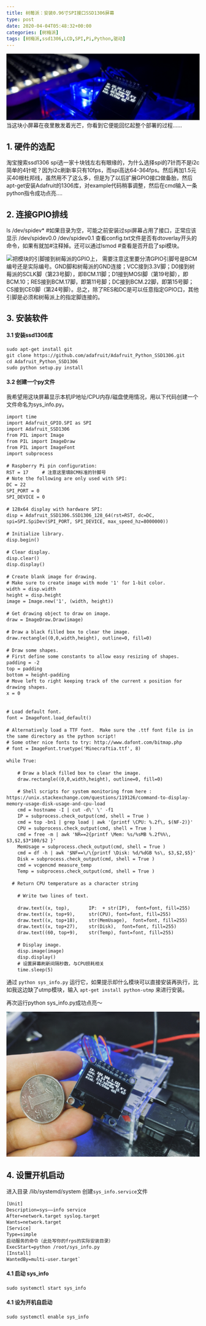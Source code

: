 ```yaml
---
title: 树莓派：安装0.96寸SPI接口SSD1306屏幕
type: post
date: 2020-04-04T05:48:32+00:00
categories: [树梅派]
tags: [树梅派,ssd1306,LCD,SPI,Pi,Python,驱动]
---
```

![](/images/2020/04/spi-night.jpg)
当这块小屏幕在夜里散发着光芒，你看到它便能回忆起整个部署的过程……
<!--more-->
## 1. 硬件的选配

淘宝搜索ssd1306 spi选一家十块钱左右有眼缘的，为什么选择spi的7针而不是i2c简单的4针呢？因为i2c刷新率只有10fps，而spi高达64-364fps。然后再加1.5元买40根杜邦线，虽然用不了这么多，但是为了以后扩展GPIO接口做备胎，然后apt-get安装Adafruit的1306库，对example代码稍事调整，然后在cmd输入一条python指令成功点亮….

## 2. 连接GPIO排线

ls /dev/spidev* #如果目录为空，可能之前安装过spi屏幕占用了接口，正常应该显示 /dev/spidev0.0 /dev/spidev0.1 查看config.txt文件是否有dtoverlay开头的命令，如果有就加#注释掉。还可以通过lsmod #查看是否开启了spi模块。

![](https://purel.in/wp-content/uploads/2020/04/spi.bmp)把模块的引脚接到树莓派的GPIO上， 需要注意这里要分清GPIO引脚号是BCM编号还是实际编号。GND脚和树莓派的GND连接；VCC接到3.3V脚；D0接到树莓派的SCLK脚（第23号脚），即BCM.11脚；D1接到MOSI脚（第19号脚），即BCM.10；RES接到BCM.17脚，即第11号脚；DC接到BCM.22脚，即第15号脚；CS接到CE0脚（第24号脚）。总之，除了RES和DC是可以任意指定GPIO口，其他引脚是必须和树莓派上的指定脚连接的。

## 3. 安装软件
#### 3.1 安装ssd1306库
```
sudo apt-get install git
git clone https://github.com/adafruit/Adafruit_Python_SSD1306.git
cd Adafruit_Python_SSD1306
sudo python setup.py install
```
#### 3.2 创建一个py文件

我希望用这块屏幕显示本机IP地址/CPU内存/磁盘使用情况，用以下代码创建一个文件命名为sys_info.py。

```
import time
import Adafruit_GPIO.SPI as SPI
import Adafruit_SSD1306
from PIL import Image
from PIL import ImageDraw
from PIL import ImageFont
import subprocess

# Raspberry Pi pin configuration:
RST = 17     # 注意这里填BCM标准的针脚号
# Note the following are only used with SPI:
DC = 22
SPI_PORT = 0
SPI_DEVICE = 0

# 128x64 display with hardware SPI:
disp = Adafruit_SSD1306.SSD1306_128_64(rst=RST, dc=DC, spi=SPI.SpiDev(SPI_PORT, SPI_DEVICE, max_speed_hz=8000000))

# Initialize library.
disp.begin()

# Clear display.
disp.clear()
disp.display()

# Create blank image for drawing.
# Make sure to create image with mode '1' for 1-bit color.
width = disp.width
height = disp.height
image = Image.new('1', (width, height))

# Get drawing object to draw on image.
draw = ImageDraw.Draw(image)

# Draw a black filled box to clear the image.
draw.rectangle((0,0,width,height), outline=0, fill=0)

# Draw some shapes.
# First define some constants to allow easy resizing of shapes.
padding = -2
top = padding
bottom = height-padding
# Move left to right keeping track of the current x position for drawing shapes.
x = 0


# Load default font.
font = ImageFont.load_default()

# Alternatively load a TTF font.  Make sure the .ttf font file is in the same directory as the python script!
# Some other nice fonts to try: http://www.dafont.com/bitmap.php
# font = ImageFont.truetype('Minecraftia.ttf', 8)

while True:

    # Draw a black filled box to clear the image.
    draw.rectangle((0,0,width,height), outline=0, fill=0)

    # Shell scripts for system monitoring from here : https://unix.stackexchange.com/questions/119126/command-to-display-memory-usage-disk-usage-and-cpu-load
    cmd = hostname -I | cut -d\' \' -f1
    IP = subprocess.check_output(cmd, shell = True )
    cmd = top -bn1 | grep load | awk '{printf \CPU: %.2f\, $(NF-2)}'
    CPU = subprocess.check_output(cmd, shell = True )
    cmd = free -m | awk 'NR==2{printf \Mem: %s/%sMB %.2f%%\, $3,$2,$3*100/$2 }'
    MemUsage = subprocess.check_output(cmd, shell = True )
    cmd = df -h | awk '$NF==\/\{printf \Disk: %d/%dGB %s\, $3,$2,$5}'
    Disk = subprocess.check_output(cmd, shell = True )
    cmd = vcgencmd measure_temp
    Temp = subprocess.check_output(cmd, shell = True )

  # Return CPU temperature as a character string

    # Write two lines of text.

    draw.text((x, top),       IP:  + str(IP),  font=font, fill=255)
    draw.text((x, top+9),     str(CPU), font=font, fill=255)
    draw.text((x, top+18),    str(MemUsage),  font=font, fill=255)
    draw.text((x, top+27),    str(Disk),  font=font, fill=255)
    draw.text((60, top+9),    str(Temp), font=font, fill=255)

    # Display image.
    disp.image(image)
    disp.display()
	# 设置屏幕刷新间隔秒数，与CPU损耗相关
    time.sleep(5)
```

通过 `python sys_info.py` 运行它，如果提示却什么模块可以直接安装再执行，比如我这边缺了utmp模块，输入 `apt-get install python-utmp` 来进行安装。

再次运行python sys_info.py成功点亮～

![](/images/2020/04/sys_info.jpg "Processed with VSCO with a8 preset")
## 4. 设置开机启动

进入目录 /lib/systemd/system 创建`sys_info.service`文件

```
[Unit]
Description=sys——info service
After=network.target syslog.target
Wants=network.target
[Service]
Type=simple
启动服务的命令（此处写你的frps的实际安装目录）
ExecStart=python /root/sys_info.py
[Install]
WantedBy=multi-user.target`
```
#### 4.1 启动 sys_info
`sudo systemctl start sys_info`
#### 4.1 设为开机自启动
`sudo systemctl enable sys_info`